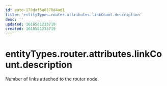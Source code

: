 ```yaml
---
id: auto-178daf5a0378d4ad1
title: 'entityTypes.router.attributes.linkCount.description'
desc: ''
updated: 1618581233719
created: 1618581233719
---
```

# entityTypes.router.attributes.linkCount.description

Number of links attached to the router node.
